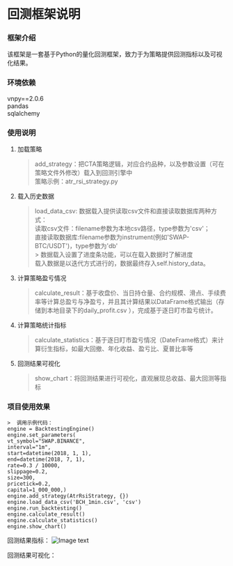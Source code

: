 回测框架说明
===========================
### 框架介绍
该框架是一套基于Python的量化回测框架，致力于为策略提供回测指标以及可视化结果。

### 环境依赖
vnpy==2.0.6  
pandas  
sqlalchemy

### 使用说明
1. 加载策略  

   >add_strategy：把CTA策略逻辑，对应合约品种，以及参数设置（可在策略文件外修改）载入到回测引擎中  
   策略示例：atr_rsi_strategy.py

2. 载入历史数据  
    >load_data_csv:
    数据载入提供读取csv文件和直接读取数据库两种方式：  
    读取csv文件：filename参数为本地csv路径，type参数为'csv'；  
    直接读取数据库:filename参数为instrument(例如'SWAP-BTC/USDT')，type参数为'db'  
               >
    数据载入设置了进度条功能，可以在载入数据时了解进度  
    载入数据是以迭代方式进行的，数据最终存入self.history_data。

3. 计算策略盈亏情况
    > calculate_result：基于收盘价、当日持仓量、合约规模、滑点、手续费率等计算总盈亏与净盈亏，并且其计算结果以DataFrame格式输出（存储到本地目录下的daily_profit.csv ），完成基于逐日盯市盈亏统计。

4. 计算策略统计指标
    > calculate_statistics：基于逐日盯市盈亏情况（DateFrame格式）来计算衍生指标，如最大回撤、年化收益、盈亏比、夏普比率等

5. 回测结果可视化
    > show_chart：将回测结果进行可视化，直观展现总收益、最大回测等指标

### 项目使用效果
    >  调用示例代码：
    engine = BacktestingEngine()
    engine.set_parameters(
    vt_symbol="SWAP.BINANCE",
    interval="1m",
    start=datetime(2018, 1, 1),
    end=datetime(2018, 7, 1),
    rate=0.3 / 10000,
    slippage=0.2,
    size=300,
    pricetick=0.2,
    capital=1_000_000,)
    engine.add_strategy(AtrRsiStrategy, {})
    engine.load_data_csv('BCH_1min.csv', 'csv')
    engine.run_backtesting()
    engine.calculate_result()
    engine.calculate_statistics()
    engine.show_chart() 
 
 回测结果指标：
 ![Image text](https://github.com/jfengan/kline-data/blob/yan/backtest/csvresult.png)
 
 回测结果可视化：  
